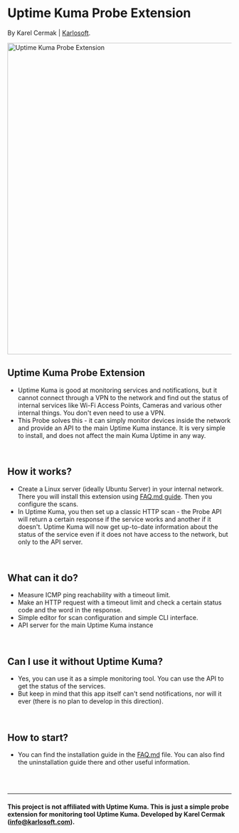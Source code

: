 # Uptime Kuma Probe Extension

By Karel Cermak | [Karlosoft](https://karlosoft.com).

<img src="https://cdn.karlosoft.com/cdn-data/ks/img/kprobe/github.png" width="700" alt="Uptime Kuma Probe Extension">



## Uptime Kuma Probe Extension
- Uptime Kuma is good at monitoring services and notifications, but it cannot connect through a VPN to the network and find out the status of internal services like Wi-Fi Access Points, Cameras and various other internal things. You don't even need to use a VPN.
- This Probe solves this - it can simply monitor devices inside the network and provide an API to the main Uptime Kuma instance. It is very simple to install, and does not affect the main Kuma Uptime in any way.

<br>

## How it works?
- Create a Linux server (ideally Ubuntu Server) in your internal network. There you will install this extension using [FAQ.md guide](FAQ.md). Then you configure the scans.
- In Uptime Kuma, you then set up a classic HTTP scan - the Probe API will return a certain response if the service works and another if it doesn't. Uptime Kuma will now get up-to-date information about the status of the service even if it does not have access to the network, but only to the API server.

<br>


## What can it do?
- Measure ICMP ping reachability with a timeout limit.
- Make an HTTP request with a timeout limit and check a certain status code and the word in the response.
- Simple editor for scan configuration and simple CLI interface.
- API server for the main Uptime Kuma instance

<br>

## Can I use it without Uptime Kuma?
- Yes, you can use it as a simple monitoring tool. You can use the API to get the status of the services.
- But keep in mind that this app itself can't send notifications, nor will it ever (there is no plan to develop in this direction).

<br>

## How to start?
- You can find the installation guide in the [FAQ.md](FAQ.md) file. You can also find the uninstallation guide there and other useful information.


<br>
<br>

---

#### This project is not affiliated with Uptime Kuma. This is just a simple probe extension for monitoring tool Uptime Kuma. Developed by Karel Cermak (info@karlosoft.com).